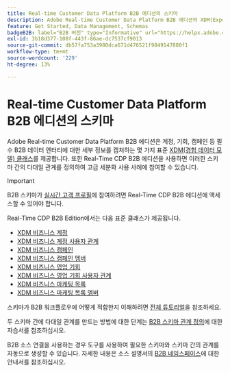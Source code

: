 ```yaml
---
title: Real-time Customer Data Platform B2B 에디션의 스키마
description: Adobe Real-time Customer Data Platform B2B 에디션의 XDM(Experience Data Model) 스키마 역할에 대한 개요입니다.
feature: Get Started, Data Management, Schemas
badgeB2B: label="B2B 버전" type="Informative" url="https://helpx.adobe.com/legal/product-descriptions/real-time-customer-data-platform-b2b-edition-prime-and-ultimate-packages.html newtab=true"
exl-id: 3b18d377-108f-443f-86ae-dc7537cf9013
source-git-commit: db57fa753a3980dca671d476521f9849147880f1
workflow-type: tm+mt
source-wordcount: '229'
ht-degree: 13%

---
```


# Real-time Customer Data Platform B2B 에디션의 스키마

Adobe Real-time Customer Data Platform B2B 에디션은 계정, 기회, 캠페인 등 필수 B2B 데이터 엔터티에 대한 세부 정보를 캡처하는 몇 가지 표준 [XDM(경험 데이터 모델) 클래스](../../xdm/schema/composition.md#class)를 제공합니다. 또한 Real-Time CDP B2B 에디션을 사용하면 이러한 스키마 간의 다대일 관계를 정의하여 고급 세분화 사용 사례에 참여할 수 있습니다.

>[!IMPORTANT]
>
>B2B 스키마가 [실시간 고객 프로필](../../profile/home.md)에 참여하려면 Real-Time CDP B2B 에디션에 액세스할 수 있어야 합니다.

Real-Time CDP B2B Edition에서는 다음 표준 클래스가 제공됩니다.

* [XDM 비즈니스 계정](../../xdm/classes/b2b/business-account.md)
* [XDM 비즈니스 계정 사용자 관계](../../xdm/classes/b2b/business-account-person-relation.md)
* [XDM 비즈니스 캠페인](../../xdm/classes/b2b/business-campaign.md)
* [XDM 비즈니스 캠페인 멤버](../../xdm/classes/b2b/business-campaign-members.md)
* [XDM 비즈니스 영업 기회](../../xdm/classes/b2b/business-opportunity.md)
* [XDM 비즈니스 영업 기회 사용자 관계](../../xdm/classes/b2b/business-opportunity-person-relation.md)
* [XDM 비즈니스 마케팅 목록](../../xdm/classes/b2b/business-marketing-list.md)
* [XDM 비즈니스 마케팅 목록 멤버](../../xdm/classes/b2b/business-marketing-list-members.md)

스키마가 B2B 워크플로우에 어떻게 적합한지 이해하려면 [전체 튜토리얼](../b2b-tutorial.md)을 참조하세요.

두 스키마 간에 다대일 관계를 만드는 방법에 대한 단계는 [B2B 스키마 관계 정의](../../xdm/tutorials/relationship-b2b.md)에 대한 자습서를 참조하십시오.

B2B 소스 연결을 사용하는 경우 도구를 사용하여 필요한 스키마와 스키마 간의 관계를 자동으로 생성할 수 있습니다. 자세한 내용은 소스 설명서의 [B2B 네임스페이스](../../sources/connectors/adobe-applications/marketo/marketo-namespaces.md)에 대한 안내서를 참조하십시오.
